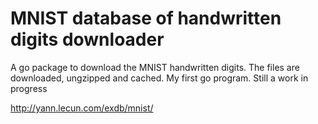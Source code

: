 # MNIST database of handwritten digits downloader

A go package to download the MNIST handwritten digits. The files are downloaded, ungzipped and cached. My first go program. Still a work in progress

http://yann.lecun.com/exdb/mnist/
